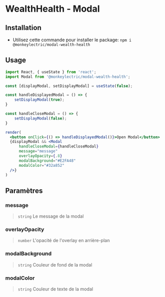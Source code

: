# WealthHealth - Modal

## Installation
- Utilisez cette commande pour installer le package: `npm i @monkeylectric/modal-wealth-health`

## Usage
```jsx
import React, { useState } from 'react';
import Modal from '@monkeylectric/modal-wealth-health';

const [displayModal, setDisplayModal] = useState(false);

const handleDisplayedModal = () => {
    setDisplayModal(true);
}

const handleCloseModal = () => {
    setDisplayModal(false);
}

render(
  <button onClick={() => handleDisplayedModal()}>Open Modal</button>
  {displayModal && <Modal 
      handleCloseModal={handleCloseModal}
      message="message" 
      overlayOpacity={.8} 
      modalBackground="#E2FA48" 
      modalColor="#32a852" 
  />}
)
```

## Paramètres

### message
> `string`
Le message de la modal

### overlayOpacity
> `number`
L'opacité de l'overlay en arrière-plan

### modalBackground
> `string`
Couleur de fond de la modal

### modalColor
> `string`
Couleur de texte de la modal